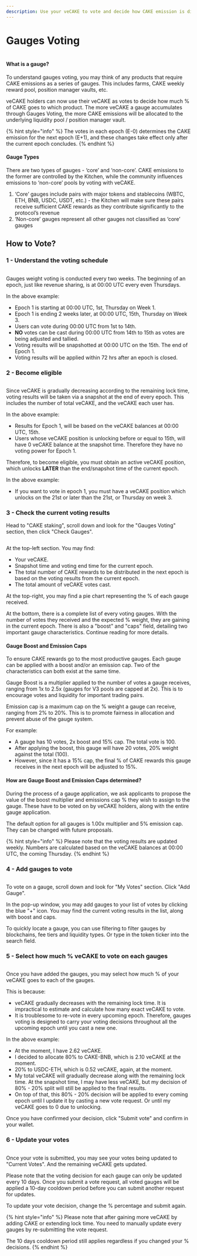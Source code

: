 ```yaml
---
description: Use your veCAKE to vote and decide how CAKE emission is distributed
---
```


# Gauges Voting

<figure><img src="../../../.gitbook/assets/image (2).png" alt=""><figcaption></figcaption></figure>

#### What is a gauge?

To understand gauges voting, you may think of any products that require CAKE emissions as a series of gauges. This includes farms, CAKE weekly reward pool, position manager vaults, etc.

veCAKE holders can now use their veCAKE as votes to decide how much % of CAKE goes to which product. The more veCAKE a gauge accumulates through Gauges Voting, the more CAKE emissions will be allocated to the underlying liquidity pool / position manager vault.

{% hint style="info" %}
The votes in each epoch (E-0) determines the CAKE emission for the next epoch (E+1), and these changes take effect only after the current epoch concludes.
{% endhint %}

#### Gauge Types

There are two types of gauges - ‘core’ and ‘non-core’. CAKE emissions to the former are controlled by the Kitchen, while the community influences emissions to ‘non-core’ pools by voting with veCAKE.&#x20;

1. ‘Core’ gauges include pairs with major tokens and stablecoins (WBTC, ETH, BNB, USDC, USDT, etc.) - the Kitchen will make sure these pairs receive sufficient CAKE rewards as they contribute significantly to the protocol’s revenue
2. ‘Non-core’ gauges represent all other gauges not classified as ‘core’ gauges

## How to Vote?

### 1 - Understand the voting schedule

<figure><img src="../../../.gitbook/assets/image (1) (1) (1).png" alt=""><figcaption></figcaption></figure>

Gauges weight voting is conducted every two weeks. The beginning of an epoch, just like revenue sharing, is at 00:00 UTC every even Thursdays.

In the above example:

* Epoch 1 is starting at 00:00 UTC, 1st, Thursday on Week 1.
* Epoch 1 is ending 2 weeks later, at 00:00 UTC, 15th, Thursday on Week 3.
* Users can vote during 00:00 UTC from 1st to 14th.
* **NO** votes can be cast during 00:00 UTC from 14th to 15th as votes are being adjusted and tallied.
* Voting results will be snapshotted at 00:00 UTC on the 15th. The end of Epoch 1.
* Voting results will be applied within 72 hrs after an epoch is closed.

### 2 - Become eligible

<figure><img src="../../../.gitbook/assets/image (1) (1) (1).png" alt=""><figcaption></figcaption></figure>

Since veCAKE is gradually decreasing according to the remaining lock time, voting results will be taken via a snapshot at the end of every epoch. This includes the number of total veCAKE, and the veCAKE each user has.

In the above example:

* Results for Epoch 1, will be based on the veCAKE balances at 00:00 UTC, 15th.
* Users whose veCAKE position is unlocking before or equal to 15th, will have 0 veCAKE balance at the snapshot time. Therefore they have no voting power for Epoch 1.

Therefore, to become eligible, you must obtain an active veCAKE position, which unlocks **LATER** than the end/snapshot time of the current epoch.&#x20;

In the above example:

* If you want to vote in epoch 1, you must have a veCAKE position which unlocks on the 21st or later than the 21st, or Thursday on week 3.

### 3 - Check the current voting results

Head to "CAKE staking", scroll down and look for the "Gauges Voting" section, then click "Check Gauges".

<figure><img src="../../../.gitbook/assets/image (2) (1).png" alt=""><figcaption></figcaption></figure>

At the top-left section. You may find:

* Your veCAKE.
* Snapshot time and voting end time for the current epoch.
* The total number of CAKE rewards to be distributed in the next epoch is based on the voting results from the current epoch.
* The total amount of veCAKE votes cast.

At the top-right, you may find a pie chart representing the % of each gauge received.

At the bottom, there is a complete list of every voting gauges. With the number of votes they received and the expected % weight, they are gaining in the current epoch. There is also a "boost" and "caps" field, detailing two important gauge characteristics. Continue reading for more details.

#### Gauge Boost and Emission Caps

To ensure CAKE rewards go to the most productive gauges. Each gauge can be applied with a boost and/or an emission cap. Two of the characteristics can both exist at the same time.

Gauge Boost is a multiplier applied to the number of votes a gauge receives, ranging from 1x to 2.5x (gauges for V3 pools are capped at 2x). This is to encourage votes and liquidity for important trading pairs.

Emission cap is a maximum cap on the % weight a gauge can receive, ranging from 2% to 20%. This is to promote fairness in allocation and prevent abuse of the gauge system.

For example:

* A gauge has 10 votes, 2x boost and 15% cap. The total vote is 100.&#x20;
* After applying the boost, this gauge will have 20 votes, 20% weight against the total (100).
* However, since it has a 15% cap, the final % of CAKE rewards this gauge receives in the next epoch will be adjusted to 15%.

#### How are Gauge Boost and Emission Caps determined?

During the process of a gauge application, we ask applicants to propose the value of the boost multiplier and emissions cap % they wish to assign to the gauge. These have to be voted on by veCAKE holders, along with the entire gauge application.&#x20;

The default option for all gauges is 1.00x multiplier and 5% emission cap. They can be changed with future proposals.

{% hint style="info" %}
Please note that the voting results are updated weekly. Numbers are calculated based on the veCAKE balances at 00:00 UTC, the coming Thursday.  &#x20;
{% endhint %}

### 4 - Add gauges to vote

<figure><img src="../../../.gitbook/assets/image (3).png" alt=""><figcaption></figcaption></figure>

To vote on a gauge, scroll down and look for "My Votes" section. Click "Add Gauge".

In the pop-up window, you may add gauges to your list of votes by clicking the blue "+" icon. You may find the current voting results in the list, along with boost and caps.

To quickly locate a gauge, you can use filtering to filter gauges by blockchains, fee tiers and liquidity types. Or type in the token ticker into the search field.

### 5 - Select how much % veCAKE to vote on each gauges

<figure><img src="../../../.gitbook/assets/image (5).png" alt=""><figcaption></figcaption></figure>

Once you have added the gauges, you may select how much % of your veCAKE goes to each of the gauges.

This is because:

* veCAKE gradually decreases with the remaining lock time. It is impractical to estimate and calculate how many exact veCAKE to vote.
* It is troublesome to re-vote in every upcoming epoch. Therefore, gauges voting is designed to carry your voting decisions throughout all the upcoming epoch until you cast a new one.

In the above example:

* At the moment, I have 2.62 veCAKE.
* I decided to allocate 80% to CAKE-BNB, which is 2.10 veCAKE at the moment.
* 20% to USDC-ETH, which is 0.52 veCAKE, again, at the moment.
* My total veCAKE will gradually decrease along with the remaining lock time. At the snapshot time, I may have less veCAKE, but my decision of 80% - 20% split will still be applied to the final results.
* On top of that, this 80% - 20% decision will be applied to every coming epoch until I update it by casting a new vote request. Or until my veCAKE goes to 0 due to unlocking.

Once you have confirmed your decision, click "Submit vote" and confirm in your wallet.

### 6 - Update your votes

<figure><img src="../../../.gitbook/assets/image (6).png" alt=""><figcaption></figcaption></figure>

Once your vote is submitted, you may see your votes being updated to "Current Votes". And the remaining veCAKE gets updated.

Please note that the voting decision for each gauge can only be updated every 10 days. Once you submit a vote request, all voted gauges will be applied a 10-day cooldown period before you can submit another request for updates.

To update your vote decision, change the % percentage and submit again.

{% hint style="info" %}
Please note that after gaining more veCAKE by adding CAKE or extending lock time. You need to manually update every gauges by re-submitting the vote request.

The 10 days cooldown period still applies regardless if you changed your % decisions.
{% endhint %}
